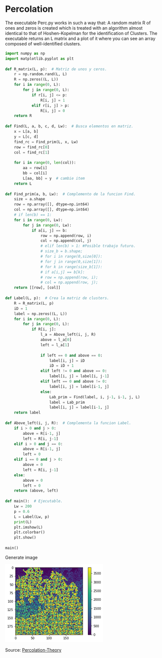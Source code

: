 # Percolation

The executable Perc.py works in such a way that: A random matrix R of ones and zeros is created which is treated with an algorithm almost identical to that of Hoshen-Kopelman for the identification of Clusters. The executable returns an L matrix and a plot of it where you can see an array composed of well-identified clusters.

```python
import numpy as np
import matplotlib.pyplot as plt

def R_matrix(L, p):  # Matriz de unos y ceros.
    r = np.random.rand(L, L)
    R = np.zeros((L, L))
    for i in range(0, L):
        for j in range(0, L):
            if r[i, j] <= p:
                R[i, j] = 1
            elif r[i, j] > p:
                R[i, j] = 0
    return R

def Find(L, a, b, c, d, Lw):  # Busca elementos en matriz.
    x = L[a, b]
    y = L[c, d]
    find_rc = Find_prim(L, x, Lw)
    row = find_rc[0]
    col = find_rc[1]

    for i in range(0, len(col)):
        aa = row[i]
        bb = col[i]
        L[aa, bb] = y  # cambie item
    return L

def Find_prim(a, b, Lw):  # Complemento de la funcion Find.
    size = a.shape
    row = np.array([], dtype=np.int64)
    col = np.array([], dtype=np.int64)
    # if len(b) == 1:
    for i in range(0, Lw):
        for j in range(0, Lw):
            if a[i, j] == b:
                row = np.append(row, i)
                col = np.append(col, j)
                # elif len(b) > 1: #Posible trabajo futuro.
                # size_b = b.shape;
                # for i in range(0,size[0]):
                # for j in range(0,size[1]):
                # for k in range(size_b[1]):
                # if a[i,j] == b[k]:
                # row = np.append(row, i);
                # col = np.append(row, j);
    return [[row], [col]]

def Label(L, p):  # Crea la matriz de clusters.
    R = R_matrix(L, p)
    iD = 1
    label = np.zeros((L, L))
    for i in range(0, L):
        for j in range(0, L):
            if R[i, j]:
                l_a = Above_left(i, j, R)
                above = l_a[0]
                left = l_a[1]

                if left == 0 and above == 0:
                    label[i, j] = iD
                    iD = iD + 1
                elif left != 0 and above == 0:
                    label[i, j] = label[i, j-1]
                elif left == 0 and above != 0:
                    label[i, j] = label[i-1, j]
                else:
                    Lab_prim = Find(label, i, j-1, i-1, j, L)
                    label = Lab_prim
                    label[i, j] = label[i-1, j]
    return label

def Above_left(i, j, R):  # Complementa la funcion Label.
    if i > 0 and j > 0:
        above = R[i-1, j]
        left = R[i, j-1]
    elif i > 0 and j == 0:
        above = R[i-1, j]
        left = 0
    elif i == 0 and j > 0:
        above = 0
        left = R[i, j-1]
    else:
        above = 0
        left = 0
    return (above, left)

def main():  # Ejecutable.
    Lw = 200
    p = 0.6
    L = Label(Lw, p)
    print(L)
    plt.imshow(L)
    plt.colorbar()
    plt.show()

main()
```

Generate image

![](perc.png)

Source: [Percolation-Theory](https://github.com/6arlos6/Percolation-Theory---Adaptation-of-Hoshen-Kopelman-algorithm-for-cluster-labeling-)

